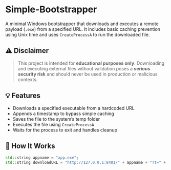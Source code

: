 # Simple-Bootstrapper

A minimal Windows bootstrapper that downloads and executes a remote payload (`.exe`) from a specified URL. It includes basic caching prevention using Unix time and uses `CreateProcessA` to run the downloaded file.

## ⚠️ Disclaimer
> This project is intended for **educational purposes only**. Downloading and executing external files without validation poses a **serious security risk** and should never be used in production or malicious contexts.

## 💡 Features

- Downloads a specified executable from a hardcoded URL
- Appends a timestamp to bypass simple caching
- Saves the file to the system’s temp folder
- Executes the file using `CreateProcessA`
- Waits for the process to exit and handles cleanup

## 🧠 How It Works

```cpp
std::string appname = "app.exe";
std::string downloadURL = "http://127.0.0.1:8401/" + appname + "?t=" + std::to_string(std::time(nullptr));
